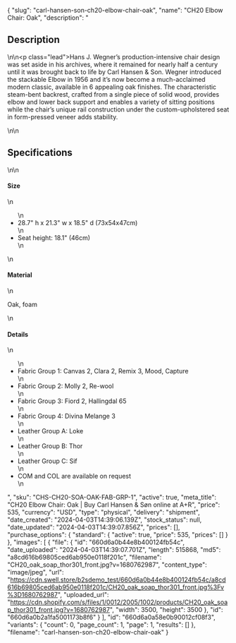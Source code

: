 {
  "slug": "carl-hansen-son-ch20-elbow-chair-oak",
  "name": "CH20 Elbow Chair: Oak",
  "description": "<h2>Description</h2>\n<!-- split -->\n<p class=\"lead\">Hans J. Wegner’s production-intensive chair design was set aside in his archives, where it remained for nearly half a century until it was brought back to life by Carl Hansen &amp; Son. Wegner introduced the stackable Elbow in 1956 and it’s now become a much-acclaimed modern classic, available in 6 appealing oak finishes. The characteristic steam-bent backrest, crafted from a single piece of solid wood, provides elbow and lower back support and enables a variety of sitting positions while the chair’s unique rail construction under the custom-upholstered seat in form-pressed veneer adds stability.</p>\n<!-- split -->\n<h2>Specifications</h2>\n<!-- split -->\n<h4>Size</h4>\n<ul>\n<li>28.7\" h x 21.3\" w x 18.5\" d (73x54x47cm)</li>\n<li>Seat height: 18.1\" (46cm)</li>\n</ul>\n<h4>Material</h4>\n<p>Oak, foam</p>\n<h4>Details</h4>\n<ul>\n<li>Fabric Group 1: Canvas 2, Clara 2, Remix 3, Mood, Capture</li>\n<li>Fabric Group 2: Molly 2, Re-wool</li>\n<li>Fabric Group 3: Fiord 2, Hallingdal 65</li>\n<li>Fabric Group 4: Divina Melange 3</li>\n<li>Leather Group A: Loke</li>\n<li>Leather Group B: Thor</li>\n<li>Leather Group C: Sif</li>\n<li>COM and COL are available on request</li>\n</ul>",
  "sku": "CHS-CH20-SOA-OAK-FAB-GRP-1",
  "active": true,
  "meta_title": "CH20 Elbow Chair: Oak | Buy Carl Hansen & Søn online at A+R",
  "price": 535,
  "currency": "USD",
  "type": "physical",
  "delivery": "shipment",
  "date_created": "2024-04-03T14:39:06.139Z",
  "stock_status": null,
  "date_updated": "2024-04-03T14:39:07.856Z",
  "prices": [],
  "purchase_options": {
    "standard": {
      "active": true,
      "price": 535,
      "prices": []
    }
  },
  "images": [
    {
      "file": {
        "id": "660d6a0b44e8b400124fb54c",
        "date_uploaded": "2024-04-03T14:39:07.701Z",
        "length": 515868,
        "md5": "a8cd616b69805ced6ab950e0118f201c",
        "filename": "CH20_oak_soap_thor301_front.jpg?v=1680762987",
        "content_type": "image/jpeg",
        "url": "https://cdn.swell.store/b2sdemo_test/660d6a0b44e8b400124fb54c/a8cd616b69805ced6ab950e0118f201c/CH20_oak_soap_thor301_front.jpg%3Fv%3D1680762987",
        "uploaded_url": "https://cdn.shopify.com/s/files/1/0012/2005/1002/products/CH20_oak_soap_thor301_front.jpg?v=1680762987",
        "width": 3500,
        "height": 3500
      },
      "id": "660d6a0b2a1fa5001173b8f6"
    }
  ],
  "id": "660d6a0a58e0b90012cf08f3",
  "variants": {
    "count": 0,
    "page_count": 1,
    "page": 1,
    "results": []
  },
  "filename": "carl-hansen-son-ch20-elbow-chair-oak"
}